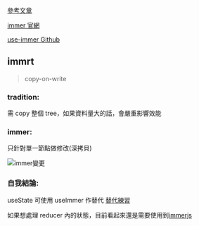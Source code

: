 [參考文章](https://blog.csdn.net/GetIdea/article/details/103770851)

[immer 官網](https://immerjs.github.io/immer/)

[use-immer Github](https://github.com/immerjs/use-immer)

## immrt

> copy-on-write

### tradition:

需 copy 整個 tree，如果資料量大的話，會嚴重影響效能

### immer:

只針對單一節點做修改(深拷貝)

![immer變更](https://imgconvert.csdnimg.cn/aHR0cHM6Ly91c2VyLWdvbGQtY2RuLnhpdHUuaW8vMjAxOS8xMC8yMC8xNmRlN2ExNTRjOGIzMGI4?x-oss-process=image/format,png)

### 自我結論:

useState 可使用 useImmer 作替代 [替代練習](https://github.com/janlin002/Job-Demo/blob/master/src/Demo/immer/index.js)

如果想處理 reducer 內的狀態，目前看起來還是需要使用到[immerjs](https://immerjs.github.io/immer/)
